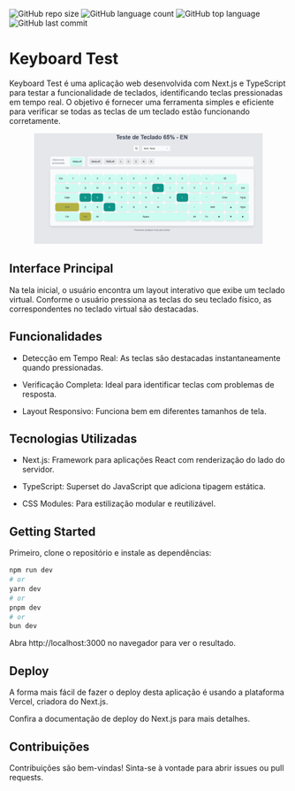 
![GitHub repo size](https://img.shields.io/github/repo-size/LucasHARosa/Habit)
![GitHub language count](https://img.shields.io/github/languages/count/LucasHARosa/Habit)
![GitHub top language](https://img.shields.io/github/languages/top/LucasHARosa/Habit)
![GitHub last commit](https://img.shields.io/github/last-commit/LucasHARosa/Habit)

# Keyboard Test

Keyboard Test é uma aplicação web desenvolvida com Next.js e TypeScript para testar a funcionalidade de teclados, identificando teclas pressionadas em tempo real. O objetivo é fornecer uma ferramenta simples e eficiente para verificar se todas as teclas de um teclado estão funcionando corretamente.

<p align="center">
    <img height="200" src="./public/Wallpaper.png" alt="">
</p>


## Interface Principal

Na tela inicial, o usuário encontra um layout interativo que exibe um teclado virtual. Conforme o usuário pressiona as teclas do seu teclado físico, as correspondentes no teclado virtual são destacadas.

## Funcionalidades

- Detecção em Tempo Real: As teclas são destacadas instantaneamente quando pressionadas.

- Verificação Completa: Ideal para identificar teclas com problemas de resposta.

- Layout Responsivo: Funciona bem em diferentes tamanhos de tela.

## Tecnologias Utilizadas

- Next.js: Framework para aplicações React com renderização do lado do servidor.

- TypeScript: Superset do JavaScript que adiciona tipagem estática.

- CSS Modules: Para estilização modular e reutilizável.

## Getting Started

Primeiro, clone o repositório e instale as dependências:

```bash
npm run dev
# or
yarn dev
# or
pnpm dev
# or
bun dev
```

Abra http://localhost:3000 no navegador para ver o resultado.

## Deploy

A forma mais fácil de fazer o deploy desta aplicação é usando a plataforma Vercel, criadora do Next.js.

Confira a documentação de deploy do Next.js para mais detalhes.

## Contribuições

Contribuições são bem-vindas! Sinta-se à vontade para abrir issues ou pull requests.
